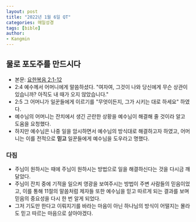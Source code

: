 ```yaml
---
layout: post
title: "2022년 1월 6일 QT"
categories: 매일성경
tags: [bible]
author:
- Kangmin
---
```


## 물로 포도주를 만드시다
- 본문: [요한복음 2:1-12](https://www.bskorea.or.kr/bible/korbibReadpage.php?version=SAENEW&book=jhn&chap=2&sec=1&cVersion=&fontSize=15px&fontWeight=normal)
- 2:4 예수께서 어머니에게 말씀하셨다. "여자여, 그것이 나와 당신에게 무슨 상관이 있습니까? 아직도 내 때가 오지 않았습니다."
- 2:5 그 어머니가 일꾼들에게 이르기를 "무엇이든지, 그가 시키는 대로 하세요" 하였다.
- 예수님의 어머니는 잔치에서 생긴 곤란한 상황을 예수님이 해결해 줄 것이라 알고 도움을 요청했다.
- 하지만 예수님은 나중 일을 암시하면서 예수님의 방식대로 해결하고자 하였고, 어머니는 이를 전적으로 **믿고** 일꾼들에게 예수님을 도우라고 명했다.

### 다짐
- 주님이 원하시는 때에 주님이 원하시는 방법으로 일을 해결하신다는 것을 다시금 깨달았다.
- 주님이 잔치 중에 기적을 일으켜 영광을 보여주시는 방법이 주변 사람들의 믿음이었고, 이를 통해 11절의 말씀처럼 제자들 또한 예수님을 믿고 따르게 되는 결과를 보며
  믿음의 중요성을 다시 한 번 알게 되었다.
- 그저 기도만 한다고 이뤄지기를 바라는 마음이 아닌 하나님의 방식이 어떨지는 몰라도 믿고 따르는 마음으로 살아야겠다.
